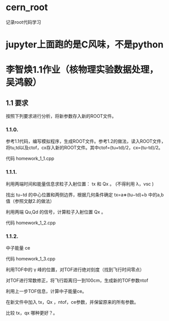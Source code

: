 # cern_root
记录root代码学习

# jupyter上面跑的是C风味，不是python
# 李智焕1.1作业（核物理实验数据处理，吴鸿毅）

## 1.1 要求

按照下列要求进行分析，将新参数存入新的ROOT文件。

### 1.1.0.
参考1.1代码，编写模拟程序，生成ROOT文件。参考1.2的做法，读入ROOT文件，将tu,td以及ctof，cx存入新的ROOT文件。其中ctof=(tu+td)/2，cx=(tu-td)/2。

代码 homework_1_1.cpp

### 1.1.1.
利用两端时间和能量信息求粒子入射位置： tx 和 Qx 。 (不得利用 λ，vsc )

找出 tu−td 的中心位置和两侧边界，根据几何条件确定  tx=a∗(tu−td)+b 中的a,b值（参照文献2.的做法）

利用两端 Qu,Qd 的信号，计算粒子入射位置 Qx 。

代码 homework_1_2.cpp

### 1.1.2.
中子能量 ce

代码 homework_1_3.cpp

利用TOF中的  γ  峰的位置，对TOF进行绝对刻度（找到飞行时间零点）

对TOF进行常数修正，将飞行距离归一到100cm，生成新的TOF参数ntof

利用上一步TOF信息，计算中子能量ce。

在新文件中加入 tx，Qx ，ntof，ce参数，并保留原来的所有参数。

比较 tx，qx 哪种更好？。
